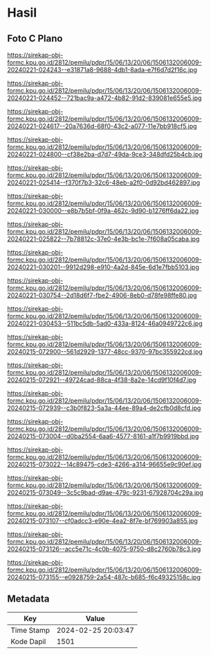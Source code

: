 # Hasil

## Foto C Plano

https://sirekap-obj-formc.kpu.go.id/2812/pemilu/pdpr/15/06/13/20/06/1506132006009-20240221-024243--e31871a8-9688-4db1-8ada-e7f6d7d2f16c.jpg

https://sirekap-obj-formc.kpu.go.id/2812/pemilu/pdpr/15/06/13/20/06/1506132006009-20240221-024452--721bac9a-a472-4b82-91d2-839081e655e5.jpg

https://sirekap-obj-formc.kpu.go.id/2812/pemilu/pdpr/15/06/13/20/06/1506132006009-20240221-024617--20a7636d-68f0-43c2-a077-11e7bb918cf5.jpg

https://sirekap-obj-formc.kpu.go.id/2812/pemilu/pdpr/15/06/13/20/06/1506132006009-20240221-024800--cf38e2ba-d7d7-49da-9ce3-348dfd25b4cb.jpg

https://sirekap-obj-formc.kpu.go.id/2812/pemilu/pdpr/15/06/13/20/06/1506132006009-20240221-025414--f370f7b3-32c6-48eb-a2f0-0d92bd462897.jpg

https://sirekap-obj-formc.kpu.go.id/2812/pemilu/pdpr/15/06/13/20/06/1506132006009-20240221-030000--e8b7b5bf-0f9a-462c-9d90-b1276ff6da22.jpg

https://sirekap-obj-formc.kpu.go.id/2812/pemilu/pdpr/15/06/13/20/06/1506132006009-20240221-025822--7b78812c-37e0-4e3b-bc1e-7f608a05caba.jpg

https://sirekap-obj-formc.kpu.go.id/2812/pemilu/pdpr/15/06/13/20/06/1506132006009-20240221-030201--9912d298-e910-4a2d-845e-6d1e7fbb5103.jpg

https://sirekap-obj-formc.kpu.go.id/2812/pemilu/pdpr/15/06/13/20/06/1506132006009-20240221-030754--2d18d6f7-fbe2-4906-8eb0-d78fe98ffe80.jpg

https://sirekap-obj-formc.kpu.go.id/2812/pemilu/pdpr/15/06/13/20/06/1506132006009-20240221-030453--511bc5db-5ad0-433a-8124-46a0949722c6.jpg

https://sirekap-obj-formc.kpu.go.id/2812/pemilu/pdpr/15/06/13/20/06/1506132006009-20240215-072900--561d2929-1377-48cc-9370-97bc355922cd.jpg

https://sirekap-obj-formc.kpu.go.id/2812/pemilu/pdpr/15/06/13/20/06/1506132006009-20240215-072921--49724cad-88ca-4f38-8a2e-14cd9f10f4d7.jpg

https://sirekap-obj-formc.kpu.go.id/2812/pemilu/pdpr/15/06/13/20/06/1506132006009-20240215-072939--c3b0f823-5a3a-44ee-89a4-de2cfb0d8cfd.jpg

https://sirekap-obj-formc.kpu.go.id/2812/pemilu/pdpr/15/06/13/20/06/1506132006009-20240215-073004--d0ba2554-6aa6-4577-8161-a1f7b9919bbd.jpg

https://sirekap-obj-formc.kpu.go.id/2812/pemilu/pdpr/15/06/13/20/06/1506132006009-20240215-073022--14c89475-cde3-4266-a314-96655e9c90ef.jpg

https://sirekap-obj-formc.kpu.go.id/2812/pemilu/pdpr/15/06/13/20/06/1506132006009-20240215-073049--3c5c9bad-d9ae-479c-9231-67928704c29a.jpg

https://sirekap-obj-formc.kpu.go.id/2812/pemilu/pdpr/15/06/13/20/06/1506132006009-20240215-073107--cf0adcc3-e90e-4ea2-8f7e-bf769903a855.jpg

https://sirekap-obj-formc.kpu.go.id/2812/pemilu/pdpr/15/06/13/20/06/1506132006009-20240215-073126--acc5e71c-4c0b-4075-9750-d8c2760b78c3.jpg

https://sirekap-obj-formc.kpu.go.id/2812/pemilu/pdpr/15/06/13/20/06/1506132006009-20240215-073155--e0928759-2a54-487c-b685-f6c49325158c.jpg


## Metadata

| Key        | Value               |
| ---------- | ------------------- |
| Time Stamp | 2024-02-25 20:03:47 |
| Kode Dapil | 1501                |



